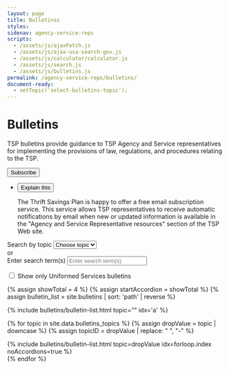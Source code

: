 ```yaml
---
layout: page
title: Bulletinss
styles:
sidenav: agency-service-reps
scripts:
  - /assets/js/ajaxFetch.js
  - /assets/js/ajax-usa-search-gov.js
  - /assets/js/calculator/calculator.js
  - /assets/js/search.js
  - /assets/js/bulletins.js
permalink: /agency-service-reps/bulletins/
document-ready:
  - setTopic('select-bulletins-topic');
---
```


# Bulletins

TSP bulletins provide guidance to TSP Agency and Service representatives for implementing the provisions of law, regulations, and procedures relating to the TSP.

<div><button class="usa-button-big" onclick="window.location.href = '{{ site.baseurl }}/exit/?idx=2';">Subscribe</button></div>

<div class="calculator-panel subscribe">
  <ul class="usa-accordion explain-this">
    <li>
      <button class="usa-accordion-button" aria-expanded="false" aria-controls="subscribe">Explain this</button>
      <div id="subscribe" class="usa-accordion-content">
      <p>The Thrift Savings Plan is happy to offer a free email subscription service. This service allows TSP representatives to receive automatic notifications by email when new or updated information is available in the "Agency and Service Representative resources" section of the TSP Web site.</p>
      </div>
    </li>
  </ul>
</div>

<!-- SEARCH FORMS -->
<section class="search-bulletins inline-search">
  <div class="usa-grid-full">
    <div class="usa-width-one-whole">
        <div role="search" class="search-container">
          <!-- Topic drop-down list -->
          <div class="select">
            <label class="usa-sr-only" for="select-bulletins-topic">Search by topic</label>
            <select id="select-bulletins-topic" name="select-bulletins-topic" onchange="selectBulletinsTopic();">
              <option disabled selected value='-1'>Choose topic</option>
              {% for topic in site.data.bulletins_topics %}
              {% assign dropValue = topic | downcase | replace: " ", "-" %}
              <option value='{{ dropValue }}'>{{ topic }}</option>
              {% endfor %}
              <option value='0'>Show all</option>
            </select>
          </div>
          <span class="or">or</span>
          <!-- SEARCH FIELD -->
          <input id="group" type="hidden" value="bulletins">
          <form accept-charset="UTF-8" action="javascript:void(0);" id="search-form-bulletins bulletins" method="get"
            class="animated-search bulletins">
              <label for="search-terms" class="usa-sr-only">Enter search term(s)</label>
              <input type="text" name="search-terms" id="search-terms"
                onChange="myPageChange();" onBlur="myPage(1);"
                autocomplete="off" placeholder="Enter search term(s)">
          </form>
        </div>
        <!-- checkbox to see USV bulletins only -->
        <!-- DAV, when checked, only bulletins with "service: true" should be displayed -->
        <input id="usv-only" type="checkbox" name="usv-only" value="usv-only" onChange="usvOnlyGood();" onBlur="usvOnlyGood();"/>
        <label for="usv-only">Show only Uniformed Services bulletins</label>
    </div><!-- END div.usa-width-one-whole -->
  </div><!-- END div.usa-grid-full -->
</section>

<!-- # Help me find bulletins about {#forms} -->
{% assign showTotal = 4 %}
{% assign startAccordion = showTotal %}
{% assign bulletin_list = site.bulletins | sort: 'path' | reverse %}

<section id="popular-bulletins" markdown="1">
  <div id="select-bulletins-0" class="select-bulletins-div" markdown="1">
  <!-- # All Bulletins  -->
  {% include bulletins/bulletin-list.html topic="" idx='a' %}
  </div>

{% for topic in site.data.bulletins_topics %}
  {% assign dropValue = topic | downcase  %}
  {% assign topicID = dropValue | replace: " ", "-" %}
  <div id="select-bulletins-{{ topicID }}"  class="select-bulletins-div hide" markdown="1">
  <!-- # All {{topicID}} Bulletins  -->
  {% include bulletins/bulletin-list.html topic=dropValue idx=forloop.index noAccordions=true %}
  </div>
{% endfor %}
</section>

<!-- CONTENT END -->
